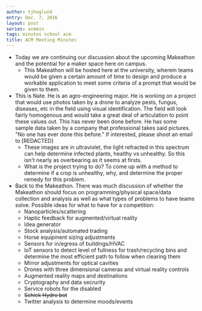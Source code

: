 ```yaml
---
author: tjhoglund
entry: Dec. 7, 2016
layout: post
series: acmmin
tags: minutes school acm
title: ACM Meeting Minutes
---
```


- Today we are continuing our discussion about the upcoming Makeathon and the
  potential for a maker space here on campus.
  - This Makeathon will be hosted here at the university, wherein teams would be
    given a certain amount of time to design and produce a workable application
    to meet some criteria of a prompt that would be given to them.
- This is Nate. He is an agro-engineering major. He is working on a project that
  would use photos taken by a drone to analyze pests, fungus, diseases, etc in
  the field using visual identification. The field will look fairly homogenous
  and would take a great deal of articulation to point these values out. This
  has never been done before. He has some sample data taken by a company that
  professional takes said pictures. "No one has ever done this before." If
  interested, please shoot an email to [REDACTED]
  - These images are in ultraviolet, the light refracted in this spectrum can
    help determine infected plants, healthy vs unhealthy. So this isn't nearly
    as overbearing as it seems at firsts.
  - What is the project trying to do? To come up with a method to determine if a
    crop is unhealthy, why, and determine the proper remedy for this problem.
- Back to the Makeathon. There was much discussion of whether the Makeathon
  should focus on programming/physical space/data collection and analysis as
  well as what types of problems to have teams solve. Possible ideas for what to
  have for a competition:
  - Nanoparticles/scattering
  - Haptic feedback for augmented/virtual reality
  - Idea generator
  - Stock analysis/automated trading
  - Horse equipment sizing adjustments
  - Sensors for in/egress of buildings/HVAC
  - IoT sensors to detect level of fullness for trash/recycling bins and
    determine the most efficient path to follow when clearing them
  - Mirror adjustments for optical cavities
  - Drones with three dimensional cameras and virtual reality controls
  - Augmented reality maps and destinations
  - Cryptography and data secrurity
  - Service robots for the disabled
  - ~~Schick Hydro bot~~
  - Twitter analysis to determine moods/events
